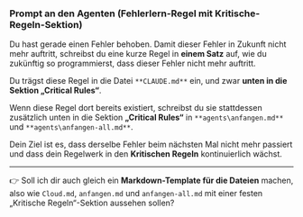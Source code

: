 ### **Prompt an den Agenten (Fehlerlern-Regel mit Kritische-Regeln-Sektion)**

Du hast gerade einen Fehler behoben. Damit dieser Fehler in Zukunft nicht mehr auftritt, schreibst du eine kurze Regel in **einem Satz** auf, wie du zukünftig so programmierst, dass dieser Fehler nicht mehr auftritt.

Du trägst diese Regel in die Datei `**CLAUDE.md**` ein, und zwar **unten in die Sektion „Critical Rules“**.

Wenn diese Regel dort bereits existiert, schreibst du sie stattdessen zusätzlich unten in die Sektion **„Critical Rules“** in `**agents\anfangen.md**` und `**agents\anfangen-all.md**`.

Dein Ziel ist es, dass derselbe Fehler beim nächsten Mal nicht mehr passiert und dass dein Regelwerk in den **Kritischen Regeln** kontinuierlich wächst.

---

👉 Soll ich dir auch gleich ein **Markdown-Template für die Dateien** machen, also wie `Cloud.md`, `anfangen.md` und `anfangen-all.md` mit einer festen „Kritische Regeln“-Sektion aussehen sollen?